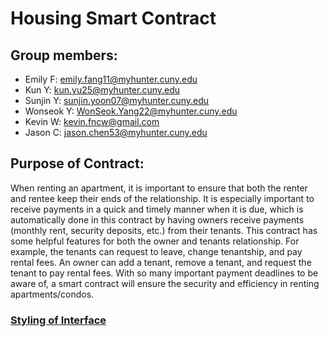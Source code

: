 # Housing Smart Contract

## Group members:

-   Emily F: emily.fang11@myhunter.cuny.edu
-   Kun Y: kun.yu25@myhunter.cuny.edu
-   Sunjin Y: sunjin.yoon07@myhunter.cuny.edu
-   Wonseok Y: WonSeok.Yang22@myhunter.cuny.edu
-   Kevin W: kevin.fncw@gmail.com
-   Jason C: jason.chen53@myhunter.cuny.edu

## Purpose of Contract:

When renting an apartment, it is important to ensure that both the renter and rentee keep their ends of the relationship. It is especially important to receive payments in a quick and timely manner when it is due, which is automatically done in this contract by having owners receive payments (monthly rent, security deposits, etc.) from their tenants. This contract has some helpful features for both the owner and tenants relationship. For example, the tenants can request to leave, change tenantship, and pay rental fees. An owner can add a tenant, remove a tenant, and request the tenant to pay rental fees. With so many important payment deadlines to be aware of, a smart contract will ensure the security and efficiency in renting apartments/condos.

### [Styling of Interface](https://solidity.readthedocs.io/en/v0.5.13/style-guide.html)
